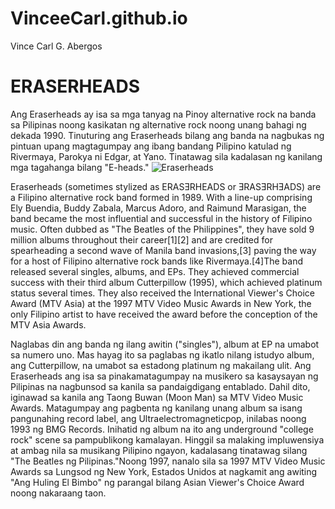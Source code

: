 # VinceeCarl.github.io
Vince Carl G. Abergos

# **ERASERHEADS**
Ang Eraserheads ay isa sa mga tanyag na Pinoy alternative rock na banda sa Pilipinas noong kasikatan ng alternative rock noong unang bahagi ng dekada 1990. Tinuturing ang Eraserheads bilang ang banda na nagbukas ng pintuan upang magtagumpay ang ibang bandang Pilipino katulad ng Rivermaya, Parokya ni Edgar, at Yano. Tinatawag sila kadalasan ng kanilang mga tagahanga bilang "E-heads."
![Eraserheads](https://images.summitmedia-digital.com/spotph/images/2021/06/08/eraserheads-song-meanings-640-1623156462.jpg)

Eraserheads (sometimes stylized as ERASƎRHEADS or ƎRASƎRHƎADS) are a Filipino alternative rock band formed in 1989. With a line-up comprising Ely Buendia, Buddy Zabala, Marcus Adoro, and Raimund Marasigan, the band became the most influential and successful in the history of Filipino music. Often dubbed as "The Beatles of the Philippines", they have sold 9 million albums throughout their career[1][2] and are credited for spearheading a second wave of Manila band invasions,[3] paving the way for a host of Filipino alternative rock bands like Rivermaya.[4]The band released several singles, albums, and EPs. They achieved commercial success with their third album Cutterpillow (1995), which achieved platinum status several times. They also received the International Viewer's Choice Award (MTV Asia) at the 1997 MTV Video Music Awards in New York, the only Filipino artist to have received the award before the conception of the MTV Asia Awards.

Naglabas din ang banda ng ilang awitin ("singles"), album at EP na umabot sa numero uno. Mas hayag ito sa paglabas ng ikatlo nilang istudyo album, ang Cutterpillow, na umabot sa estadong platinum ng makailang ulit. Ang Eraserheads ang isa sa pinakamatagumpay na musikero sa kasaysayan ng Pilipinas na nagbunsod sa kanila sa pandaigdigang entablado. Dahil dito, iginawad sa kanila ang Taong Buwan (Moon Man) sa MTV Video Music Awards.
Matagumpay ang pagbenta ng kanilang unang album sa isang pangunahing record label, ang Ultraelectromagneticpop, inilabas noong 1993 ng BMG Records. Inihatid ng album na ito ang underground "college rock" scene sa pampublikong kamalayan. Hinggil sa malaking impluwensiya at ambag nila sa musikang Pilipino ngayon, kadalasang tinatawag silang "The Beatles ng Pilipinas."Noong 1997, nanalo sila sa 1997 MTV Video Music Awards sa Lungsod ng New York, Estados Unidos at nagkamit ang awiting "Ang Huling El Bimbo" ng parangal bilang Asian Viewer's Choice Award noong nakaraang taon.
